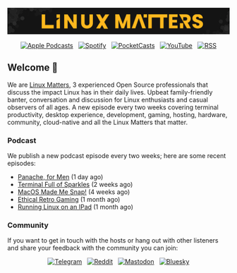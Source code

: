 <p align="center">
  <a href="https://linuxmatters.sh`" target="_blank"><img src="https://raw.githubusercontent.com/linuxmatters/.github/main/.github/banner.png"></a>
</p>
<p align="center">
  &nbsp;<a href="https://podcasts.apple.com/us/podcast/linux-matters-podcast/id1682797246" target="_blank"><img alt="Apple Podcasts" src="https://img.shields.io/badge/Apple_Podcasts-7224D8?style=for-the-badge&logo=applepodcasts&logoColor=%23ffffff"></a>&nbsp;
  &nbsp;<a href="https://open.spotify.com/show/388W00MbvHGI69accqEHQK" target="_blank"><img alt="Spotify" src="https://img.shields.io/badge/Spotify-1ED760?style=for-the-badge&logo=spotify&logoColor=%23ffffff"></a>&nbsp;
  &nbsp;<a href="https://pca.st/zrq8sm5r" target="_blank"><img alt="PocketCasts" src="https://img.shields.io/badge/Pocketcasts-F43E37?style=for-the-badge&logo=pocketcasts&logoColor=%23ffffff"></a>&nbsp;
  &nbsp;<a href="https://youtube.com/@Linux-Matters" target="_blank"><img alt="YouTube" src="https://img.shields.io/badge/Youtube-FF0033?style=for-the-badge&logo=youtube&logoColor=%23ffffff"></a>&nbsp;
  &nbsp;<a href="https://linuxmatters.sh/episode/index.xml" target="_blank"><img alt="RSS" src="https://img.shields.io/badge/RSS-FFA500?style=for-the-badge&logo=rss&logoColor=%23ffffff"></a>&nbsp;
</p>

## Welcome 👋

We are [Linux Matters](https://linuxmatters.sh), 3 experienced Open Source professionals that discuss the impact Linux has in their daily lives.
Upbeat family-friendly banter, conversation and discussion for Linux enthusiasts and casual observers of all ages.
A new episode every two weeks covering terminal productivity, desktop experience, development, gaming, hosting, hardware, community, cloud-native and all the Linux Matters that matter.

### Podcast

We publish a new podcast episode every two weeks; here are some recent episodes:


- [Panache, for Men](https://linuxmatters.sh/67/) (1 day ago)
- [Terminal Full of Sparkles](https://linuxmatters.sh/66/) (2 weeks ago)
- [MacOS Made Me Snap!](https://linuxmatters.sh/65/) (4 weeks ago)
- [Ethical Retro Gaming](https://linuxmatters.sh/64/) (1 month ago)
- [Running Linux on an IPad](https://linuxmatters.sh/63/) (1 month ago)

### Community

If you want to get in touch with the hosts or hang out with other listeners and share your feedback with the community you can join:

<p align="center">
  &nbsp;<a href="https://t.me/joinchat/Plfd07auVLayNLBD" target="_blank"><img alt="Telegram" src="https://img.shields.io/badge/Telegram-1D98DC?style=for-the-badge&logo=telegram&logoColor=%23ffffff"></a>&nbsp;
  &nbsp;<a href="https://www.reddit.com/r/LinuxMatters/" target="_blank"><img alt="Reddit" src="https://img.shields.io/badge/Reddit-F94300?style=for-the-badge&logo=reddit&logoColor=%23ffffff"></a>&nbsp;
  &nbsp;<a href="https://ubuntu.social/@linuxmatters" target="_blank"><img alt="Mastodon" src="https://img.shields.io/badge/Mastodon-6468fa?style=for-the-badge&logo=mastodon&logoColor=%23ffffff"></a>&nbsp;
  &nbsp;<a href="https://bsky.app/profile/linuxmatters.sh" target="_blank"><img alt="Bluesky" src="https://img.shields.io/badge/Bluesky-0772D8?style=for-the-badge&logo=bluesky&logoColor=%23ffffff"></a>&nbsp;
</p>
